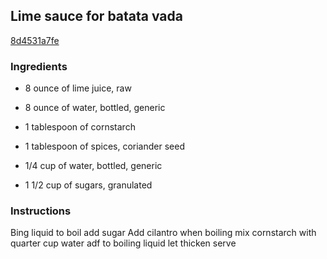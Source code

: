 ## Lime sauce for batata vada

[8d4531a7fe](https://cookpad.com/us/recipes/359494-lime-sauce-for-batata-vada)

### Ingredients

 - 8 ounce of lime juice, raw

 - 8 ounce of water, bottled, generic

 - 1 tablespoon of cornstarch

 - 1 tablespoon of spices, coriander seed

 - 1/4 cup of water, bottled, generic

 - 1 1/2 cup of sugars, granulated

### Instructions

Bing liquid to boil add sugar Add cilantro when boiling mix cornstarch with quarter cup water adf to boiling liquid let thicken serve